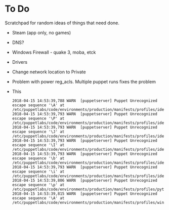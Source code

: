 To Do
=====

Scratchpad for random ideas of things that need done.

* Steam (app only, no games)
* DNS?
* Windows Firewall - quake 3, moba, etck
* Drivers
* Change network location to Private
* Problem with power reg_acls. Multiple puppet runs fixes the problem

* This
    ```text
    2018-04-15 14:53:39,788 WARN  [puppetserver] Puppet Unrecognized escape sequence '\A' at /etc/puppetlabs/code/environments/production/manifests/profiles/ide/alice.pp:8:97
    2018-04-15 14:53:39,793 WARN  [puppetserver] Puppet Unrecognized escape sequence '\P' at /etc/puppetlabs/code/environments/production/manifests/profiles/ide/intellij/windows.pp:9:87
    2018-04-15 14:53:39,793 WARN  [puppetserver] Puppet Unrecognized escape sequence '\J' at /etc/puppetlabs/code/environments/production/manifests/profiles/ide/intellij/windows.pp:9:87
    2018-04-15 14:53:39,793 WARN  [puppetserver] Puppet Unrecognized escape sequence '\I' at /etc/puppetlabs/code/environments/production/manifests/profiles/ide/intellij/windows.pp:9:87
    2018-04-15 14:53:39,793 WARN  [puppetserver] Puppet Unrecognized escape sequence '\b' at /etc/puppetlabs/code/environments/production/manifests/profiles/ide/intellij/windows.pp:9:120
    2018-04-15 14:53:39,793 WARN  [puppetserver] Puppet Unrecognized escape sequence '\i' at /etc/puppetlabs/code/environments/production/manifests/profiles/ide/intellij/windows.pp:9:120
    2018-04-15 14:53:39,806 WARN  [puppetserver] Puppet Unrecognized escape sequence '\p' at /etc/puppetlabs/code/environments/production/manifests/profiles/python/turtle.pp:11:102
    2018-04-15 14:53:39,815 WARN  [puppetserver] Puppet Unrecognized escape sequence '\A' at /etc/puppetlabs/code/environments/production/manifests/profiles/windows/power.pp:97:70
    ```
